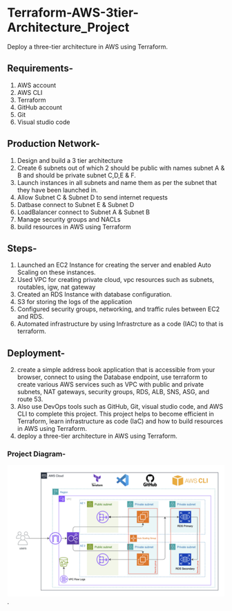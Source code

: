 # Terraform-AWS-3tier-Architecture_Project

Deploy a three-tier architecture in AWS using Terraform.

 ## Requirements-

1. AWS account
2. AWS CLI
3. Terraform
4. GitHub account
5. Git
6. Visual studio code

## Production Network-
1. Design and build a 3 tier architecture 
2. Create 6 subnets out of which 2 should be public with names subnet A & B and should be private subnet C,D,E & F.
3. Launch instances in all subnets and name them as per the subnet that they have been launched in. 
4. Allow Subnet C & Subnet D to send internet requests
5. Datbase connect to Subnet E & Subnet D
6. LoadBalancer connect to Subnet A & Subnet B
7. Manage security groups and NACLs
8. build resources in AWS using Terraform

## Steps-
1. Launched an EC2 Instance for creating the server and enabled Auto Scaling on these instances.
2. Used VPC for creating private cloud, vpc resources such as subnets, routables, igw, nat gateway
3. Created an RDS Instance with database configuration.
4. S3 for storing the logs of the application
5. Configured security groups, networking, and traffic rules between EC2 and RDS.
6. Automated infrastructure by using Infrastrcture as a code (IAC) to that is terraform.
 
## Deployment-
2. create a simple address book application that is accessible from your browser, connect to using the Database endpoint, use terraform to create various AWS services such as VPC with public and private subnets, NAT gateways, security groups, RDS, ALB, SNS, ASG, and route 53.
3. Also use DevOps tools such as GitHub, Git, visual studio code, and AWS CLI to complete this project. This project helps to become efficient in Terraform, learn infrastructure as code (IaC) and how to build resources in AWS using Terraform.
4. deploy a three-tier architecture in AWS using Terraform.

### Project Diagram-

![alt text](https://github.com/Sharadp2124/Terraform-AWS-3tier-Architecture/blob/main/Terraform-AWS-3tier-Architecture%20Diagram.png).
